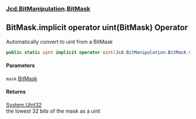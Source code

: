 ### [Jcd.BitManipulation](Jcd.BitManipulation.md 'Jcd.BitManipulation').[BitMask](Jcd.BitManipulation.BitMask.md 'Jcd.BitManipulation.BitMask')

## BitMask.implicit operator uint(BitMask) Operator

Automatically convert to uint from a BitMask

```csharp
public static uint implicit operator uint(Jcd.BitManipulation.BitMask mask);
```
#### Parameters

<a name='Jcd.BitManipulation.BitMask.op_Implicituint(Jcd.BitManipulation.BitMask).mask'></a>

`mask` [BitMask](Jcd.BitManipulation.BitMask.md 'Jcd.BitManipulation.BitMask')

#### Returns
[System.UInt32](https://docs.microsoft.com/en-us/dotnet/api/System.UInt32 'System.UInt32')  
the lowest 32 bits of the mask as a uint